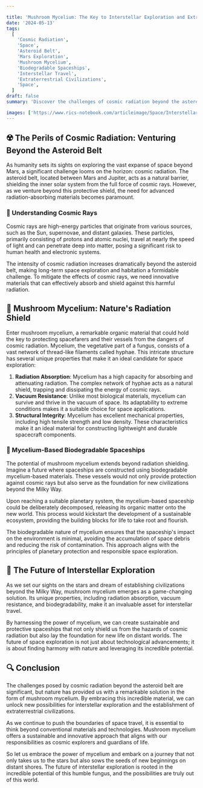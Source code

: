 ```yaml
---

title: 'Mushroom Mycelium: The Key to Interstellar Exploration and Extraterrestrial Civilizations'
date: '2024-05-13'
tags:
  [
    'Cosmic Radiation',
    'Space',
    'Asteroid Belt',
    'Mars Exploration',
    'Mushroom Mycelium',
    'Biodegradable Spaceships',
    'Interstellar Travel',
    'Extraterrestrial Civilizations',
    'Space',
  ]
draft: false
summary: 'Discover the challenges of cosmic radiation beyond the asteroid belt and how mushroom mycelium could revolutionize space exploration. Learn about the potential of biodegradable spaceships made from mycelium and how they could serve as the foundation for new civilizations beyond the Milky Way.'

images: ['https://www.rics-notebook.com/articleimage/Space/InterstellarExplorationandExtraterrestrialCivilizations.webp']
---
```


## ☢️ The Perils of Cosmic Radiation: Venturing Beyond the Asteroid Belt

As humanity sets its sights on exploring the vast expanse of space beyond Mars, a significant challenge looms on the horizon: cosmic radiation. The asteroid belt, located between Mars and Jupiter, acts as a natural barrier, shielding the inner solar system from the full force of cosmic rays. However, as we venture beyond this protective shield, the need for advanced radiation-absorbing materials becomes paramount.

### 🌠 Understanding Cosmic Rays

Cosmic rays are high-energy particles that originate from various sources, such as the Sun, supernovae, and distant galaxies. These particles, primarily consisting of protons and atomic nuclei, travel at nearly the speed of light and can penetrate deep into matter, posing a significant risk to human health and electronic systems.

The intensity of cosmic radiation increases dramatically beyond the asteroid belt, making long-term space exploration and habitation a formidable challenge. To mitigate the effects of cosmic rays, we need innovative materials that can effectively absorb and shield against this harmful radiation.

## 🍄 Mushroom Mycelium: Nature's Radiation Shield

Enter mushroom mycelium, a remarkable organic material that could hold the key to protecting spacefarers and their vessels from the dangers of cosmic radiation. Mycelium, the vegetative part of a fungus, consists of a vast network of thread-like filaments called hyphae. This intricate structure has several unique properties that make it an ideal candidate for space exploration:

1. **Radiation Absorption**: Mycelium has a high capacity for absorbing and attenuating radiation. The complex network of hyphae acts as a natural shield, trapping and dissipating the energy of cosmic rays.
2. **Vacuum Resistance**: Unlike most biological materials, mycelium can survive and thrive in the vacuum of space. Its adaptability to extreme conditions makes it a suitable choice for space applications.
3. **Structural Integrity**: Mycelium has excellent mechanical properties, including high tensile strength and low density. These characteristics make it an ideal material for constructing lightweight and durable spacecraft components.

### 🚀 Mycelium-Based Biodegradable Spaceships

The potential of mushroom mycelium extends beyond radiation shielding. Imagine a future where spaceships are constructed using biodegradable mycelium-based materials. These vessels would not only provide protection against cosmic rays but also serve as the foundation for new civilizations beyond the Milky Way.

Upon reaching a suitable planetary system, the mycelium-based spaceship could be deliberately decomposed, releasing its organic matter onto the new world. This process would kickstart the development of a sustainable ecosystem, providing the building blocks for life to take root and flourish.

The biodegradable nature of mycelium ensures that the spaceship's impact on the environment is minimal, avoiding the accumulation of space debris and reducing the risk of contamination. This approach aligns with the principles of planetary protection and responsible space exploration.

## 🌌 The Future of Interstellar Exploration

As we set our sights on the stars and dream of establishing civilizations beyond the Milky Way, mushroom mycelium emerges as a game-changing solution. Its unique properties, including radiation absorption, vacuum resistance, and biodegradability, make it an invaluable asset for interstellar travel.

By harnessing the power of mycelium, we can create sustainable and protective spaceships that not only shield us from the hazards of cosmic radiation but also lay the foundation for new life on distant worlds. The future of space exploration is not just about technological advancements; it is about finding harmony with nature and leveraging its incredible potential.

## 🔍 Conclusion

The challenges posed by cosmic radiation beyond the asteroid belt are significant, but nature has provided us with a remarkable solution in the form of mushroom mycelium. By embracing this incredible material, we can unlock new possibilities for interstellar exploration and the establishment of extraterrestrial civilizations.

As we continue to push the boundaries of space travel, it is essential to think beyond conventional materials and technologies. Mushroom mycelium offers a sustainable and innovative approach that aligns with our responsibilities as cosmic explorers and guardians of life.

So let us embrace the power of mycelium and embark on a journey that not only takes us to the stars but also sows the seeds of new beginnings on distant shores. The future of interstellar exploration is rooted in the incredible potential of this humble fungus, and the possibilities are truly out of this world.

